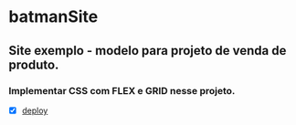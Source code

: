 # batmanSite

## Site exemplo  - modelo para projeto  de venda de produto.

### Implementar CSS com FLEX e GRID nesse projeto.

- [X] <a href="https://cdsalema-batmansite.netlify.app/">deploy</a>
